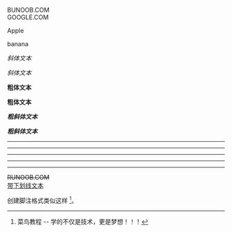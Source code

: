 BUNOOB.COM  
GOOGLE.COM  

Apple

banana

*斜体文本*

_斜体文本_

**粗体文本**

__粗体文本__

***粗斜体文本***

___粗斜体文本___

***  
* * *  
*****  
- - -  
----------  
~~RUNOOB.COM~~  
<u>带下划线文本</u>  

创建脚注格式类似这样 [^RUNOOB]。
[^RUNOOB]: 菜鸟教程 -- 学的不仅是技术，更是梦想！！！
